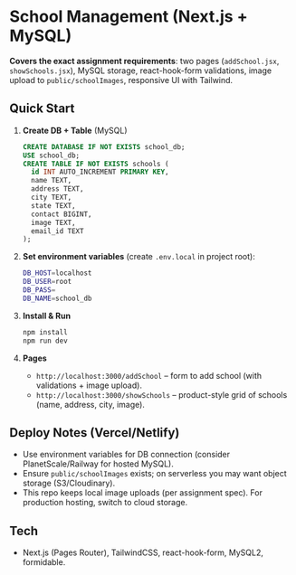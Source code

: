# School Management (Next.js + MySQL)

**Covers the exact assignment requirements**: two pages (`addSchool.jsx`, `showSchools.jsx`), MySQL storage, react-hook-form validations, image upload to `public/schoolImages`, responsive UI with Tailwind.

## Quick Start

1. **Create DB + Table** (MySQL)
   ```sql
   CREATE DATABASE IF NOT EXISTS school_db;
   USE school_db;
   CREATE TABLE IF NOT EXISTS schools (
     id INT AUTO_INCREMENT PRIMARY KEY,
     name TEXT,
     address TEXT,
     city TEXT,
     state TEXT,
     contact BIGINT,
     image TEXT,
     email_id TEXT
   );
   ```

2. **Set environment variables** (create `.env.local` in project root):
   ```bash
   DB_HOST=localhost
   DB_USER=root
   DB_PASS=
   DB_NAME=school_db
   ```

3. **Install & Run**
   ```bash
   npm install
   npm run dev
   ```

4. **Pages**
   - `http://localhost:3000/addSchool` – form to add school (with validations + image upload).
   - `http://localhost:3000/showSchools` – product-style grid of schools (name, address, city, image).

## Deploy Notes (Vercel/Netlify)
- Use environment variables for DB connection (consider PlanetScale/Railway for hosted MySQL).
- Ensure `public/schoolImages` exists; on serverless you may want object storage (S3/Cloudinary).
- This repo keeps local image uploads (per assignment spec). For production hosting, switch to cloud storage.

## Tech
- Next.js (Pages Router), TailwindCSS, react-hook-form, MySQL2, formidable.